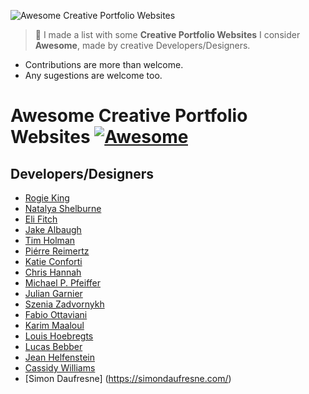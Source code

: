 ![Awesome Creative Portfolio Websites](bg.png)
>🎨 I made a list with some **Creative Portfolio Websites** I consider **Awesome**, made by creative Developers/Designers.

- Contributions are more than welcome.
- Any sugestions are welcome too.

# Awesome Creative Portfolio Websites [![Awesome](https://cdn.rawgit.com/sindresorhus/awesome/d7305f38d29fed78fa85652e3a63e154dd8e8829/media/badge.svg)](https://github.com/sindresorhus/awesome)

## Developers/Designers
- [Rogie King](http://rog.ie/)
- [Natalya Shelburne](http://www.artist-developer.com/)
- [Eli Fitch](http://eli.wtf/)
- [Jake Albaugh](http://jakealbaugh.com/)
- [Tim Holman](http://tholman.com/)
- [Piérre Reimertz](https://www.reimertz.co/)
- [Katie Conforti](http://katieconforti.com/)
- [Chris Hannah](http://chrishannah.me/)
- [Michael P. Pfeiffer](http://contains.me/)
- [Julian Garnier](http://juliangarnier.com/)
- [Szenia Zadvornykh](http://zadvorsky.com/)
- [Fabio Ottaviani](http://www.supah.it/)
- [Karim Maaloul](http://yakudoo.com/)
- [Louis Hoebregts](http://mamboleoo.be/)
- [Lucas Bebber](http://lbebber.github.io/public/)
- [Jean Helfenstein](http://www.jeanhelfenstein.com/)
- [Cassidy Williams](http://cassidoo.co/)
- [Simon Daufresne] (https://simondaufresne.com/)
